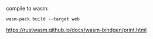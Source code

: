 compile to wasm:

```
wasm-pack build --target web
```

https://rustwasm.github.io/docs/wasm-bindgen/print.html
